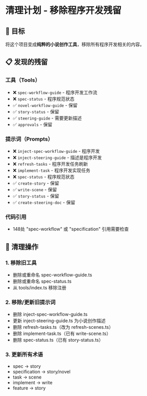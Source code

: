 # 清理计划 - 移除程序开发残留

## 🎯 目标

将这个项目变成**纯粹的小说创作工具**，移除所有程序开发相关的内容。

## 📋 发现的残留

### 工具（Tools）
- ❌ `spec-workflow-guide` - 程序开发工作流
- ❌ `spec-status` - 程序规范状态
- ✅ `novel-workflow-guide` - 保留
- ✅ `story-status` - 保留
- ✅ `steering-guide` - 需要更新描述
- ✅ `approvals` - 保留

### 提示词（Prompts）
- ❌ `inject-spec-workflow-guide` - 程序开发
- ❌ `inject-steering-guide` - 描述是程序开发
- ❌ `refresh-tasks` - 程序开发任务刷新
- ❌ `implement-task` - 程序开发实现任务
- ❌ `spec-status` - 程序规范状态
- ✅ `create-story` - 保留
- ✅ `write-scene` - 保留
- ✅ `story-status` - 保留
- ✅ `create-steering-doc` - 保留

### 代码引用
- 148处 "spec-workflow" 或 "specification" 引用需要检查

## 🔧 清理操作

### 1. 移除旧工具
- 删除或重命名 spec-workflow-guide.ts
- 删除或重命名 spec-status.ts
- 从 tools/index.ts 移除注册

### 2. 移除/更新旧提示词
- 删除 inject-spec-workflow-guide.ts
- 更新 inject-steering-guide.ts 为小说创作描述
- 删除 refresh-tasks.ts（改为 refresh-scenes.ts）
- 删除 implement-task.ts（已有 write-scene.ts）
- 删除 spec-status.ts（已有 story-status.ts）

### 3. 更新所有术语
- spec → story
- specification → story/novel
- task → scene
- implement → write
- feature → story

